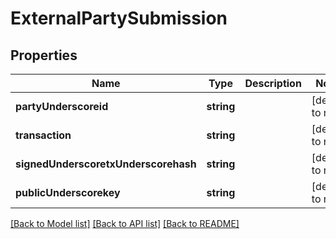 # ExternalPartySubmission

## Properties
Name | Type | Description | Notes
------------ | ------------- | ------------- | -------------
**partyUnderscoreid** | **string** |  | [default to null]
**transaction** | **string** |  | [default to null]
**signedUnderscoretxUnderscorehash** | **string** |  | [default to null]
**publicUnderscorekey** | **string** |  | [default to null]

[[Back to Model list]](../README.md#documentation-for-models) [[Back to API list]](../README.md#documentation-for-api-endpoints) [[Back to README]](../README.md)


